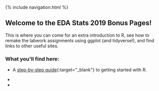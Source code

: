 {% include navigation.html %}

## Welcome to the EDA Stats 2019 Bonus Pages!

This is where you can come for an extra introduction to R, see how to remake the labwork assignments using ggplot (and tidyverse!), and find links to other useful sites. 


### What you'll find here: 

- A [step-by-step guide](/before-you-start.html){:target="_blank"} to getting started with R. 

- 

- 

